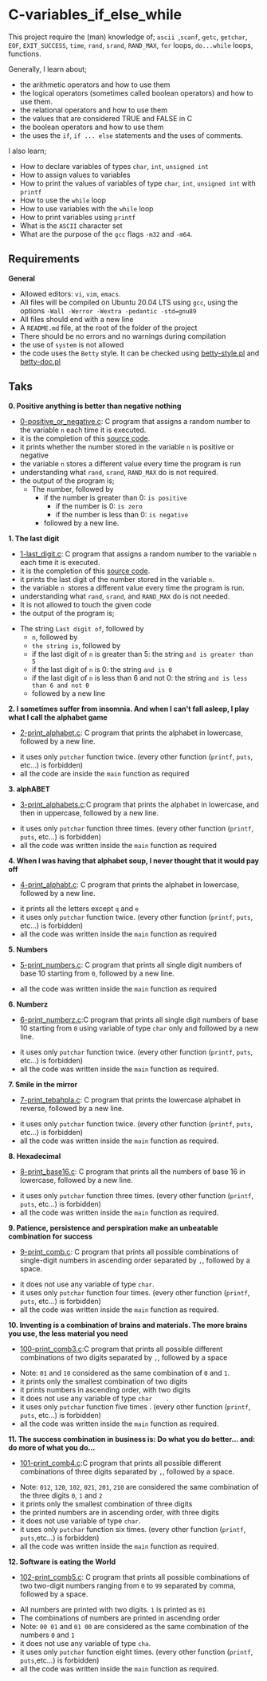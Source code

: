 # C-variables_if_else_while

This project require the (man) knowledge of; `ascii `,`scanf`, `getc`, `getchar`, `EOF`, `EXIT_SUCCESS`, `time`, `rand`, `srand`, `RAND_MAX`, `for` loops, `do...while` loops, functions.

Generally, I learn about;
- the arithmetic operators and how to use them
- the logical operators (sometimes called boolean operators) and how to use them.
- the relational operators and how to use them
- the values that are considered TRUE and FALSE in C
- the boolean operators and how to use them
- the uses the `if`, `if ... else` statements and the uses of comments.

I also learn;
- How to declare variables of types `char`, `int`, `unsigned int`
- How to assign values to variables
- How to print the values of variables of type `char`, `int`, `unsigned int` with `printf`
- How to use the `while` loop
- How to use variables with the `while` loop
- How to print variables using `printf`
- What is the `ASCII` character set
- What are the purpose of the `gcc` flags `-m32` and `-m64`.

## Requirements
**General**
* Allowed editors: `vi`, `vim`, `emacs`.
* All files will be compiled on Ubuntu 20.04 LTS using `gcc`, using the options `-Wall -Werror -Wextra -pedantic -std=gnu89`
* All files should end with a new line
* A `README.md` file, at the root of the folder of the project
* There should be no errors and no warnings during compilation
* the use of `system` is not allowed
* the code uses the `Betty` style. It can be checked using [betty-style.pl](https://github.com/holbertonschool/Betty/blob/master/betty-style.pll) and [betty-doc.pl](https://github.com/holbertonschool/Betty/blob/master/betty-doc.pl)

## Taks

**0. Positive anything is better than negative nothing**

* [0-positive_or_negative.c](./0-positive_or_negative.c): C program that assigns a random number to the variable `n` each time it is executed.
 * it is the completion of this [source code](https://alx-intranet.hbtn.io/rltoken/rrqNDWjrCWdARnWFLPExPw).
 * it prints whether the number stored in the variable `n` is positive or negative
 * the variable `n` stores a different value every time the program is run
 * understanding what `rand`, `srand`, `RAND_MAX` do is not required.
 * the output of the program is;
   - The number, followed by
	  * if the number is greater than 0: `is positive`
		* if the number is 0: `is zero`
		* if the number is less than 0: `is negative`
	 - followed by a new line.

**1. The last digit**

* [1-last_digit.c](./1-last_digit.c): C program that assigns a random number to the variable `n` each time it is executed.
 * it is the completion of this [source code](https://alx-intranet.hbtn.io/rltoken/5HWhPDsq3jq1yCRQFrLl4Q).
 * it prints the last digit of the number stored in the variable `n`.
 * the variable `n `stores a different value every time the program is run.
 * understanding what `rand`, `srand`, and `RAND_MAX` do is not needed.
 * It is not allowed to touch the given code
 * the output of the program is;
  - The string `Last digit of`, followed by
	 * `n`, followed by
	 * `the string is`, followed by
	 * if the last digit of `n` is greater than 5: the string `and is greater than 5`
	 * if the last digit of `n` is 0: the string `and is 0`
	 * if the last digit of `n` is less than 6 and not 0: the string `and is less than 6 and not 0`
	- followed by a new line

**2. I sometimes suffer from insomnia. And when I can't fall asleep, I play what I call the alphabet game**

* [2-print_alphabet.c](./2-print_alphabet.c): C program that prints the alphabet in lowercase, followed by a new line.
 - it uses only `putchar` function twice. (every other function (`printf`, `puts`, etc…) is forbidden)
 - all the code are inside the `main` function as required

**3. alphABET**

* [3-print_alphabets.c](./3-print_alphabets.c):C program that prints the alphabet in lowercase, and then in uppercase, followed by a new line.
 - it uses only `putchar` function three times. (every other function (`printf`, `puts`, etc…) is forbidden)
 - all the code was written inside the `main` function as required

**4. When I was having that alphabet soup, I never thought that it would pay off**

* [4-print_alphabt.c](./4-print_alphabt.c): C program that prints the alphabet in lowercase, followed by a new line.
 - it prints all the letters except `q` and `e`
 - it uses only `putchar` function twice. (every other function (`printf`, `puts`, etc…) is forbidden)
 - all the code was written inside the `main`     function as required

**5. Numbers**

* [5-print_numbers.c](./5-print_numbers.c): C program that prints all single digit numbers of base 10 starting from `0`, followed by a new line.
 - all the code was written inside the `main` function as required

**6. Numberz**

* [6-print_numberz.c](./6-print_numberz.c):C program that prints all single digit numbers of base 10 starting from `0` using variable of type `char` only and followed by a new line.
 - it uses only `putchar` function twice. (every other function (`printf`, `puts`, etc…) is forbidden)
 - all the code was written inside the `main` function as required.

**7. Smile in the mirror**

* [7-print_tebahpla.c](./7-print_tebahpla.c): C program that prints the lowercase alphabet in reverse, followed by a new line.
 - it uses only `putchar` function twice. (every other function (`printf`, `puts`, etc…) is forbidden)
 - all the code was written inside the `main` function as required.

**8. Hexadecimal**

* [8-print_base16.c](./8-print_base16.c): C program that prints all the numbers of base 16 in lowercase, followed by a new line.
 - it uses only `putchar` function three times. (every other function (`printf`, `puts`, etc…) is forbidden)
 - all the code was written inside the `main` function as required.

**9. Patience, persistence and perspiration make an unbeatable combination for success**

* [9-print_comb.c](./9-print_comb.c): C program that prints all possible combinations of single-digit numbers in ascending order separated by `,`, followed by a space.
 - it does not use any variable of type `char`.
 - it uses only `putchar` function four times. (every other function (`printf`, `puts`, etc…) is forbidden)
 - all the code was written inside the `main` function as required.

**10. Inventing is a combination of brains and materials. The more brains you use, the less material you need**

* [100-print_comb3.c](./100-print_comb3.c):C program that prints all possible different combinations of two digits separated by `,`, followed by a space
 - Note: `01` and `10` considered as the same combination of `0` and `1`.
 - it prints only the smallest combination of two digits
 - it prints numbers in ascending order, with two digits
 - it does not use any variable of type `char    `.
 - it uses only `putchar` function five times    . (every other function (`printf`, `puts`, etc…) is forbidden)
 - all the code was written inside the `main` function as required.

**11. The success combination in business is: Do what you do better... and: do more of what you do...**

* [101-print_comb4.c](./101-print_comb4.c):C program that prints all possible different combinations of three digits separated by `,`, followed by a space.
 - Note: `012`, `120`, `102`, `021`, `201`, `210` are considered the same combination of the three digits `0`, `1` and `2`
 - it prints only the smallest combination of three digits
 - the printed numbers are in ascending order, with three digits
 - it does not use variable of type `char`.
 - it uses only `putchar` function six times. (every other function (`printf`, `puts`,etc…) is forbidden)
 - all the code was written inside the `main` function as required.

**12. Software is eating the World**

* [102-print_comb5.c](./102-print_comb5.c): C program that prints all possible combinations of two two-digit numbers ranging from `0` to `99` separated by comma, followed by a space.
 - All numbers are printed with two digits. `1` is printed as `01`
 - The combinations of numbers are printed in ascending order
 - Note: `00 01` and `01 00` are considered as the same combination of the numbers `0` and `1`
 - it does not use any variable of type `cha`.
 - it uses only `putchar` function eight times. (every other function (`printf`, `puts`,etc…) is forbidden)
 - all the code was written inside the `main` function as required.
